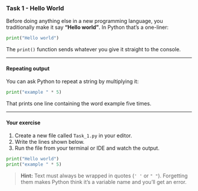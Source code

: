 ### **Task 1 - Hello World**

Before doing anything else in a new programming language, you traditionally
make it say **“Hello world”**.
In Python that’s a one-liner:

```python
print("Hello world")
```

The `print()` function sends whatever you give it straight to the console.

---

#### **Repeating output**

You can ask Python to repeat a string by multiplying it:

```python
print("example " * 5)
```

That prints one line containing the word example five times.

---

#### **Your exercise**

1. Create a new file called `Task_1.py` in your editor.
2. Write the lines shown below.
3. Run the file from your terminal or IDE and watch the output.

```python
print("Hello world")
print("example " * 5)
```

> **Hint:** Text must always be wrapped in quotes (`' '` or `" "`).
> Forgetting them makes Python think it’s a variable name and you’ll get an
> error.
